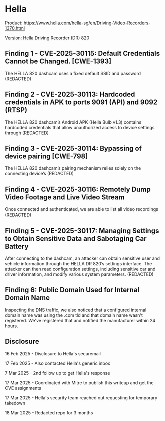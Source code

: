 # Hella

Product: https://www.hella.com/hella-sg/en/Driving-Video-Recorders-1370.html

Version: Hella Driving Recorder (DR) 820

## Finding 1 - CVE-2025-30115: Default Credentials Cannot be Changed. [CWE-1393]
The HELLA 820 dashcam uses a fixed default SSID and password (REDACTED)

## Finding 2 - CVE-2025-30113: Hardcoded credentials in APK to ports 9091 (API) and 9092 (RTSP)
The HELLA 820 dashcam’s Android APK (Hella Bulb v1.3) contains hardcoded credentials that allow unauthorized access to device settings through (REDACTED)

## Finding 3 - CVE-2025-30114: Bypassing of device pairing [CWE-798]
The HELLA 820 dashcam’s pairing mechanism relies solely on the connecting device’s (REDACTED)

## Finding 4 - CVE-2025-30116: Remotely Dump Video Footage and Live Video Stream
Once connected and authenticated, we are able to list all video recordings (REDACTED)

## Finding 5 - CVE-2025-30117: Managing Settings to Obtain Sensitive Data and Sabotaging Car Battery
After connecting to the dashcam, an attacker can obtain sensitive user and vehicle information through the HELLA DR 820’s settings interface. The attacker can then read configuration settings, including sensitive car and driver information, and modify various system parameters. (REDACTED)

## Finding 6: Public Domain Used for Internal Domain Name
Inspecting the DNS traffic, we also noticed that a configured internal domain name was using the .com tld and that domain name wasn't registered. We've registered that and notified the manufacturer within 24 hours.


## Disclosure
16 Feb 2025 - Disclosure to Hella's securemail

17 Feb 2025 - Also contacted Hella's generic inbox

7 Mar 2025 - 2nd follow up to get Hella's response

17 Mar 2025 - Coordinated with Mitre to publish this writeup and get the CVE assignments

17 Mar 2025 - Hella's security team reached out requesting for temporary takedown

18 Mar 2025 - Redacted repo for 3 months
